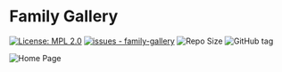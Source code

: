 # Family Gallery
[![License: MPL 2.0](https://img.shields.io/badge/License-MPL%202.0-brightgreen.svg)](https://opensource.org/licenses/MPL-2.0)
[![issues - family-gallery](https://img.shields.io/github/issues/Nickolayg/family-gallery)](https://github.com/Nickolayg/family-gallery/issues)
![Repo Size](https://img.shields.io/github/repo-size/Nickolayg/family-gallery)
![GitHub tag](https://img.shields.io/github/tag/Nickolayg/family-gallery?include_prereleases&color=red)


![Home Page](https://i.postimg.cc/nrRtF17w/familygallery-preview-01.jpg)

